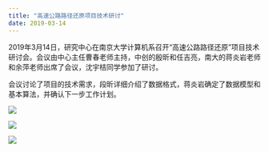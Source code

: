 ```yaml
---
title: "高速公路路径还原项目技术研讨"
date: 2019-03-14 
---
```



2019年3月14日，研究中心在南京大学计算机系召开“高速公路路径还原”项目技术研讨会。会议由中心主任曹春老师主持，中创的殷昕和任吉亮，南大的蒋炎岩老师和余萍老师出席了会议，沈宇桔同学参加了研讨。

会议讨论了项目的技术需求，段昕详细介绍了数据格式，蒋炎岩确定了数据模型和基本算法，并确认下一步工作计划。


![](/static/images/highway-0314/highway-1.jpg) 

![](/static/images/highway-0314/highway-2.jpg)

![](/static/images/highway-0314/highway-3.jpg) 

